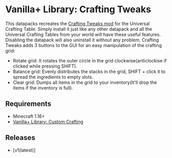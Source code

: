 # Vanilla+ Library: Crafting Tweaks
This datapacks recreates the [Crafting Tweaks mod](https://www.curseforge.com/minecraft/mc-mods/crafting-tweaks) for the Universal Crafting Table. Simply install it just like any other datapack and all the Universal Crafting Tables from your world will have these useful features. Disabling the datapack will also uninstall it without any problem. Crafting Tweaks adds 3 buttons to the GUI for an easy manipulation of the crafting grid:
- Rotate grid: It rotates the outer circle in the grid clockwise(anticlockise if clicked while pressing SHIFT).
- Balance grid: Evenly distributes the stacks in the grid, SHIFT + click it to spread the ingredients to empty slots.
- Clear grid: Dumps all items in the grid to your inventory(It'll drop the items if the inventory is full).

## Requirements
- Minecraft 1.16+
- [Vanilla+ Library: Custom Crafting](https://github.com/TheWii/vanilla-plus-library/tree/master/vplib-custom-crafting-datapack)

## Releases
- [v1(latest)]